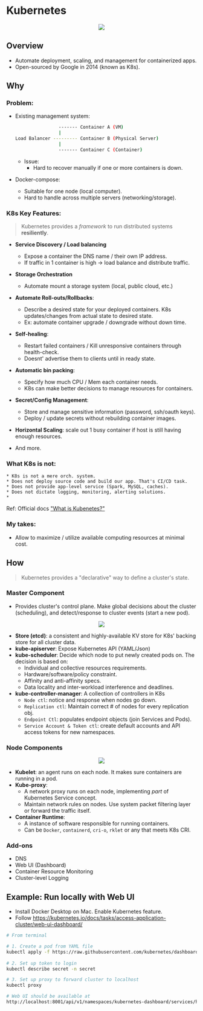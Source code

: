 # Kubernetes
<center><img src=./imgs/k8s_def.png style="max-width: 720px;"></center>

## Overview
- Automate deployment, scaling, and management for containerized apps.
- Open-sourced by Google in 2014 (known as K8s).

## Why
### Problem:
- Existing management system: 
    ```bash
                    ------- Container A (VM)
                    |
    Load Balancer --------- Container B (Physical Server)
                    |
                    ------- Container C (Container)
    ```
    * Issue:
        - Hard to recover manually if one or more containers is down.

- Docker-compose:
    - Suitable for one node (local computer).
    - Hard to handle across multiple servers (networking/storage).

### K8s Key Features:

> Kubernetes provides a *framework* to run distributed systems **resiliently**.

* **Service Discovery / Load balancing**
    * Expose a container the DNS name / their own IP address.
    * If traffic in 1 container is high -> load balance and distribute traffic.

* **Storage Orchestration**
    * Automate mount a storage system (local, public cloud, etc.)
* **Automate Roll-outs/Rollbacks**:
    * Describe a desired state for your deployed containers. K8s updates/changes
    from actual state to desired state.
    * Ex: automate container upgrade / downgrade without down time.
* **Self-healing**:
    * Restart failed containers / Kill unresponsive containers through health-check.
    * Doesnt' advertise them to clients until in ready state.

* **Automatic bin packing**:
    * Specify how much CPU / Mem each container needs.
    * K8s can make better decisions to manage resources for containers.
* **Secret/Config Management**: 
    * Store and manage sensitive information (password, ssh/oauth keys).
    * Deploy / update secrets without rebuilding container images.
* **Horizontal Scaling**: scale out 1 busy container if host is still having enough resources.
* And more.

### What K8s is not:
    * K8s is not a mere orch. system.
    * Does not deploy source code and build our app. That's CI/CD task.
    * Does not provide app-level service (Spark, MySQL, caches).
    * Does not dictate logging, monitoring, alerting solutions.
    * 
Ref: Official docs ["What is Kubenetes?"](https://kubernetes.io/docs/concepts/overview/what-is-kubernetes/)

### My takes:
* Allow to maximize / utilize available computing resources at minimal cost.

## How

> Kubernetes provides a "declarative" way to define a cluster's state.

### Master Component
* Provides cluster's control plane. Make global decisions about the cluster (scheduling), and detect/response to cluster events (start a new pod).
<center><img src=./imgs/k8s_master.png style="max-width: 720px;"></center>

* **Store (etcd)**: a consistent and highly-available KV store for K8s' backing store for all cluster data.
* **kube-apiserver**: Expose Kubernetes API (YAML/Json)
* **kube-scheduler**: Decide which node to put newly created pods on. The decision is based on:
    * Individual and collective resources requirements.
    * Hardware/software/policy constraint.
    * Affinity and anti-affinity specs.
    * Data locality and inter-workload interference and deadlines.
* **kube-controller-manager**: A collection of controllers in K8s
    * `Node ctl`: notice and response when nodes go down.
    * `Replication ctl`: Maintain correct # of nodes for every replication obj.
    * `Endpoint Ctl`: populates endpoint objects (join Services and Pods).
    * `Service Account & Token ctl`: create default accounts and API access tokens for new namespaces.

### Node Components
<center><img src=./imgs/k8s_pod.png style="max-width: 720px;"></center>

* **Kubelet**: an agent runs on each node. It makes sure containers are running in a pod.
* **Kube-proxy**: 
    * A network proxy runs on each node, implementing *part* of Kubernetes Service concept.
    * Maintain network rules on nodes. Use system packet filtering layer or forward the traffic itself.
* **Container Runtime**: 
    * A instance of software responsible for running containers.
    * Can be `Docker`, `containerd`, `cri-o`, `rklet` or any that meets K8s CRI.

### Add-ons
* DNS
* Web UI (Dashboard)
* Container Resource Monitoring
* Cluster-level Logging

## Example: Run locally with Web UI
* Install Docker Desktop on Mac. Enable Kubernetes feature.
* Follow https://kubernetes.io/docs/tasks/access-application-cluster/web-ui-dashboard/
```bash
# From terminal

# 1. Create a pod from YAML file
kubectl apply -f https://raw.githubusercontent.com/kubernetes/dashboard/v2.0.0-beta4/aio/deploy/recommended.yaml
  
# 2. Set up token to login
kubectl describe secret -n secret

# 3. Set up proxy to forward cluster to localhost
kubectl proxy

# Web UI should be available at 
http://localhost:8001/api/v1/namespaces/kubernetes-dashboard/services/https:kubernetes-dashboard:/proxy/

```
